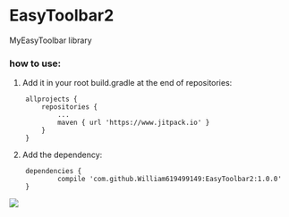 # EasyToolbar2
MyEasyToolbar library

### how to use:
1. Add it in your root build.gradle at the end of repositories:
```
	allprojects {
		repositories {
			...
			maven { url 'https://www.jitpack.io' }
		}
	}
```
2. Add the dependency:
```
	dependencies {
	        compile 'com.github.William619499149:EasyToolbar2:1.0.0'
	}
```

[![](https://www.jitpack.io/v/William619499149/EasyToolbar2.svg)](https://www.jitpack.io/#William619499149/EasyToolbar2)
